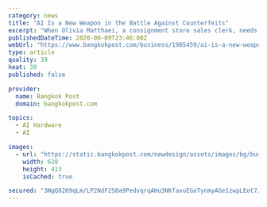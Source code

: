 ```yaml
---
category: news
title: "AI Is a New Weapon in the Battle Against Counterfeits"
excerpt: "When Olivia Matthaei, a consignment store sales clerk, needs to check whether a designer handbag is authentic, she knows the drill. She grabs a custom camera with a microscope lens provided by Entrupy,"
publishedDateTime: 2020-08-09T23:46:00Z
webUrl: "https://www.bangkokpost.com/business/1965459/ai-is-a-new-weapon-in-the-battle-against-counterfeits"
type: article
quality: 39
heat: 39
published: false

provider:
  name: Bangkok Post
  domain: bangkokpost.com

topics:
  - AI Hardware
  - AI

images:
  - url: "https://static.bangkokpost.com/newdesign/assets/images/bg/business/images_business_1.jpg?v=0.1"
    width: 620
    height: 413
    isCached: true

secured: "3NgQ8269qLm/LP2NdF2S0a9PedvqrqAHu3NKfavuEGoTynmyAGe1zwpLEot7J0flfEds+lU6gLy3q7F27WkIvysf93YoquuckuvQYNFlEVn2xmuPTXJNJYYRs10vaflRyL/ZsXQjXexdV6g6P42M5FXP4PWVKAGNniRhNRYm6bVuu36IK/Jlf+8q3A0Zt7qrh2fN5ScNvD0GtNP8gCTdTLtsitEje/jdwzJhJqIM6OwzYp2g9M5Sq+LfDvgutLbgF5ziPKwAjqgMzjirE3Kuf0LzPTYAWr2uSD5QoILM6XZVaQb5f7SBzieaNKOtDQU5k4lwQOjbtpxDWNfxHg6iiA==;TEHJ/ygSTqC/UkYtimD7kg=="
---
```


